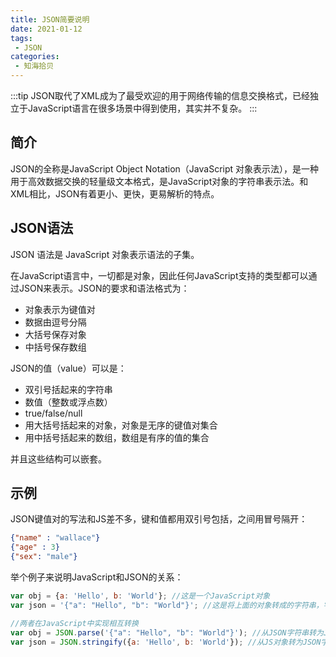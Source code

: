```yaml
---
title: JSON简要说明
date: 2021-01-12
tags:
 - JSON
categories:
 - 知海拾贝
---
```

:::tip
JSON取代了XML成为了最受欢迎的用于网络传输的信息交换格式，已经独立于JavaScript语言在很多场景中得到使用，其实并不复杂。
:::

## 简介

JSON的全称是JavaScript Object Notation（JavaScript 对象表示法），是一种用于高效数据交换的轻量级文本格式，是JavaScript对象的字符串表示法。和XML相比，JSON有着更小、更快，更易解析的特点。

## JSON语法

JSON 语法是 JavaScript 对象表示语法的子集。

在JavaScript语言中，一切都是对象，因此任何JavaScript支持的类型都可以通过JSON来表示。JSON的要求和语法格式为：
* 对象表示为键值对
* 数据由逗号分隔
* 大括号保存对象
* 中括号保存数组

JSON的值（value）可以是：
* 双引号括起来的字符串
* 数值（整数或浮点数）
* true/false/null
* 用大括号括起来的对象，对象是无序的键值对集合
* 用中括号括起来的数组，数组是有序的值的集合

并且这些结构可以嵌套。

## 示例

JSON键值对的写法和JS差不多，键和值都用双引号包括，之间用冒号隔开：
```json
{"name" : "wallace"}
{"age" : 3}
{"sex": "male"}
```
举个例子来说明JavaScript和JSON的关系：
```javascript
var obj = {a: 'Hello', b: 'World'}; //这是一个JavaScript对象
var json = '{"a": "Hello", "b": "World"}'; //这是将上面的对象转成的字符串，字符串内容是JSON

//两者在JavaScript中实现相互转换
var obj = JSON.parse('{"a": "Hello", "b": "World"}'); //从JSON字符串转为JS对象
var json = JSON.stringify({a: 'Hello', b: 'World'}); //从JS对象转为JSON字符串
```
